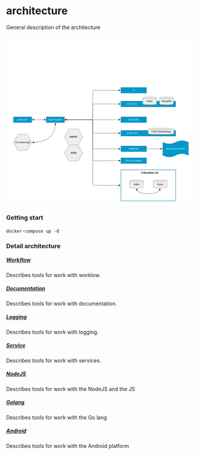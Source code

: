 # architecture
General description of the architecture

![architecture](./images/architecture.png)

### Getting start

`docker-compose up -d`

### Detail architecture

##### [Workflow](./Workflow.md)
Describes tools for work with worklow.

##### [Documentation](./Documentation.md)
Describes tools for work with documentation.

##### [Logging](./Logging.md)
Describes tools for work with logging.

##### [Service](./Service.md)
Describes tools for work with services.

##### [NodeJS](./NodeJS.md)
Describes tools for work with the NodeJS and the JS

##### [Golang](./Golang.md)
Describes tools for work with the Go lang

##### [Android](./Android.md)
Describes tools for work with the Android platform
